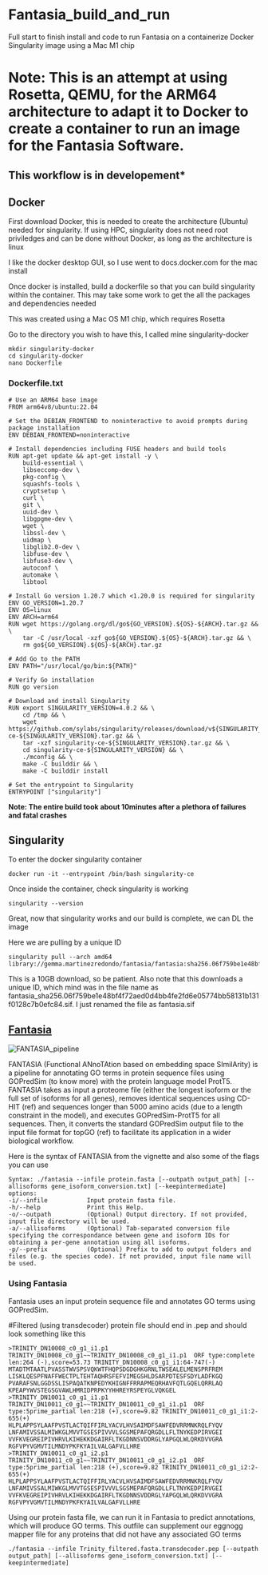 # Fantasia_build_and_run
Full start to finish install and code to run Fantasia on a containerize Docker Singularity image using a Mac M1 chip

# Note: This is an attempt at using Rosetta, QEMU, for the ARM64 architecture to adapt it to Docker to create a container to run an image for the Fantasia Software. 
## This workflow is in developement*

## Docker
First download Docker, this is needed to create the architecture (Ubuntu) needed for singularity. If using HPC, singularity does not need root priviledges and can be done without Docker, as long as the architecture is linux

I like the docker desktop GUI, so I use went to docs.docker.com for the mac install

Once docker is installed, build a dockerfile so that you can build singularity within the container. This may take some work to get the all the packages and dependencies needed

This was created using a Mac OS M1 chip, which requires Rosetta

Go to the directory you wish to have this, I called mine singularity-docker

```
mkdir singularity-docker
cd singularity-docker
nano Dockerfile
```

### Dockerfile.txt
```
# Use an ARM64 base image
FROM arm64v8/ubuntu:22.04

# Set the DEBIAN_FRONTEND to noninteractive to avoid prompts during package installation
ENV DEBIAN_FRONTEND=noninteractive

# Install dependencies including FUSE headers and build tools
RUN apt-get update && apt-get install -y \
    build-essential \
    libseccomp-dev \
    pkg-config \
    squashfs-tools \
    cryptsetup \
    curl \
    git \
    uuid-dev \
    libgpgme-dev \
    wget \
    libssl-dev \
    uidmap \
    libglib2.0-dev \
    libfuse-dev \
    libfuse3-dev \
    autoconf \
    automake \
    libtool

# Install Go version 1.20.7 which <1.20.0 is required for singularity
ENV GO_VERSION=1.20.7
ENV OS=linux
ENV ARCH=arm64
RUN wget https://golang.org/dl/go${GO_VERSION}.${OS}-${ARCH}.tar.gz && \
    tar -C /usr/local -xzf go${GO_VERSION}.${OS}-${ARCH}.tar.gz && \
    rm go${GO_VERSION}.${OS}-${ARCH}.tar.gz

# Add Go to the PATH
ENV PATH="/usr/local/go/bin:${PATH}"

# Verify Go installation
RUN go version

# Download and install Singularity
RUN export SINGULARITY_VERSION=4.0.2 && \
    cd /tmp && \
    wget https://github.com/sylabs/singularity/releases/download/v${SINGULARITY_VERSION}/singularity-ce-${SINGULARITY_VERSION}.tar.gz && \
    tar -xzf singularity-ce-${SINGULARITY_VERSION}.tar.gz && \
    cd singularity-ce-${SINGULARITY_VERSION} && \
    ./mconfig && \
    make -C builddir && \
    make -C builddir install

# Set the entrypoint to Singularity
ENTRYPOINT ["singularity"]
```
**Note: The entire build took about 10minutes after a plethora of failures and fatal crashes**

## Singularity

To enter the docker singularity container

```
docker run -it --entrypoint /bin/bash singularity-ce
```

Once inside the container, check singularity is working

```
singularity --version
```

Great, now that singularity works and our build is complete, we can DL the image

Here we are pulling by a unique ID

```
singularity pull --arch amd64 library://gemma.martinezredondo/fantasia/fantasia:sha256.06f759be1e48bf4f72aed0d4bb4fe2fd6e05774bb58131b131f0128c7b0efc84
```

This is a 10GB download, so be patient. Also note that this downloads a unique ID, which mind was in the file name as fantasia_sha256.06f759be1e48bf4f72aed0d4bb4fe2fd6e05774bb58131b131f0128c7b0efc84.sif. I just renamed the file as fantasia.sif 

## [Fantasia](https://github.com/MetazoaPhylogenomicsLab/FANTASIA?tab=readme-ov-file)
![FANTASIA_pipeline](https://github.com/user-attachments/assets/c8d464ad-a3bd-4031-80cc-8c4d46917218)

FANTASIA (Functional ANnoTAtion based on embedding space SImilArity) is a pipeline for annotating GO terms in protein sequence files using GOPredSim (to know more) with the protein language model ProtT5. FANTASIA takes as input a proteome file (either the longest isoform or the full set of isoforms for all genes), removes identical sequences using CD-HIT (ref) and sequences longer than 5000 amino acids (due to a length constraint in the model), and executes GOPredSim-ProtT5 for all sequences. Then, it converts the standard GOPredSim output file to the input file format for topGO (ref) to facilitate its application in a wider biological workflow.

Here is the syntax of FANTASIA from the vignette and also some of the flags you can use
```
Syntax: ./fantasia --infile protein.fasta [--outpath output_path] [--allisoforms gene_isoform_conversion.txt] [--keepintermediate]
options:
-i/--infile           Input protein fasta file.
-h/--help             Print this Help.
-o/--outpath          (Optional) Output directory. If not provided, input file directory will be used.
-a/--allisoforms      (Optional) Tab-separated conversion file specifying the correspondance between gene and isoform IDs for obtaining a per-gene annotation using all isoforms.
-p/--prefix           (Optional) Prefix to add to output folders and files (e.g. the species code). If not provided, input file name will be used.
```

### Using Fantasia
Fantasia uses an input protein sequence file and annotates GO terms using GOPredSim. 

#Filtered (using transdecoder) protein file should end in .pep and should look something like this
```
>TRINITY_DN10008_c0_g1_i1.p1 TRINITY_DN10008_c0_g1~~TRINITY_DN10008_c0_g1_i1.p1  ORF type:complete len:264 (-),score=53.73 TRINITY_DN10008_c0_g1_i1:64-747(-)
MTADTMTAATLPVASSTWVSPSVQKWTFHQPSDGDGHKGRNLTWSEALELMENSPRFREM
LISKLQESPFNAFFWECTPLTEHTAQHRSFEFVIMEGSHLDSARPDTESFSDYLADFKGQ
PVARAFSNLGGDSSLISPAQATKNPEDYKHIGNFFRRAPMEQRHAVFQTLGQELQRRLAQ
KPEAPYWVSTEGSGVAWLHMRIDPRPKYYHHREYRSPEYGLVQKGEL
>TRINITY_DN10011_c0_g1_i1.p1 TRINITY_DN10011_c0_g1~~TRINITY_DN10011_c0_g1_i1.p1  ORF type:5prime_partial len:218 (+),score=9.82 TRINITY_DN10011_c0_g1_i1:2-655(+)
HLPLAPPSYLAAFPVSTLACTQIFFIRLYACVLHVSAIMDFSAWFEDVRRMNKRQLFYQV
LNFAMIVSSALMIWKGLMVVTGSESPIVVVLSGSMEPAFQRGDLLFLTNYKEDPIRVGEI
VVFKVEGREIPIVHRVLKIHEKKDGAIRFLTKGDNNSVDDRGLYAPGQLWLQRKDVVGRA
RGFVPYVGMVTILMNDYPKFKYAILVALGAFVLLHRE
>TRINITY_DN10011_c0_g1_i2.p1 TRINITY_DN10011_c0_g1~~TRINITY_DN10011_c0_g1_i2.p1  ORF type:5prime_partial len:218 (+),score=9.82 TRINITY_DN10011_c0_g1_i2:2-655(+)
HLPLAPPSYLAAFPVSTLACTQIFFIRLYACVLHVSAIMDFSAWFEDVRRMNKRQLFYQV
LNFAMIVSSALMIWKGLMVVTGSESPIVVVLSGSMEPAFQRGDLLFLTNYKEDPIRVGEI
VVFKVEGREIPIVHRVLKIHEKKDGAIRFLTKGDNNSVDDRGLYAPGQLWLQRKDVVGRA
RGFVPYVGMVTILMNDYPKFKYAILVALGAFVLLHRE
```

Using our protein fasta file, we can run it in Fantasia to predict annotations, which will produce GO terms. This outfile can supplement our eggnogg mapper file for any proteins that did not have any associated GO terms

```
./fantasia --infile Trinity_filtered.fasta.transdecoder.pep [--outpath output_path] [--allisoforms gene_isoform_conversion.txt] [--keepintermediate]
```



